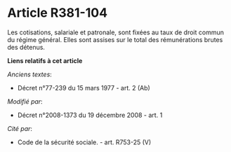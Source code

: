 # Article R381-104

Les cotisations, salariale et patronale, sont fixées au taux de droit commun du régime général. Elles sont assises sur le
total des rémunérations brutes des détenus.

**Liens relatifs à cet article**

_Anciens textes_:

  - Décret n°77-239 du 15 mars 1977 - art. 2 (Ab)

_Modifié par_:

  - Décret n°2008-1373 du 19 décembre 2008 - art. 1

_Cité par_:

  - Code de la sécurité sociale. - art. R753-25 (V)
